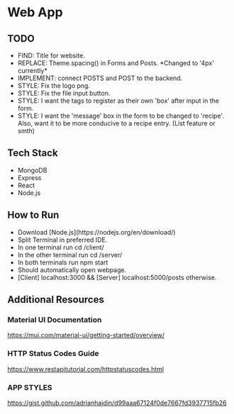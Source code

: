 # Web App

## TODO

<ul>
  <li> FIND: Title for website. 
  <li> REPLACE: Theme.spacing() in Forms and Posts. *Changed to '4px' currently*
  <li> IMPLEMENT: connect POSTS and POST to the backend. 
  <li> STYLE: Fix the logo png. 
  <li> STYLE: Fix the file input button.
  <li> STYLE: I want the tags to register as their own 'box' after input in the form. 
  <li> STYLE: I want the 'message' box in the form to be changed to 'recipe'. Also, want it to be more conducive to a recipe entry. (List feature or smth) 
</ul>

## Tech Stack 

<ul>
  <li> MongoDB
  <li> Express
  <li> React
  <li> Node.js
</ul>

## How to Run

<ul>
  <li> Download [Node.js](https://nodejs.org/en/download/)
  <li> Split Terminal in preferred IDE. 
  <li> In one terminal run
      cd /client/
  <li> In the other terminal run
      cd /server/
  <li> In both terminals run
      npm start
  <li> Should automatically open webpage. 
  <li> [Client] localhost:3000 && [Server] localhost:5000/posts otherwise. 
</ul>

## Additional Resources

### Material UI Documentation
https://mui.com/material-ui/getting-started/overview/
### HTTP Status Codes Guide
https://www.restapitutorial.com/httpstatuscodes.html
### APP STYLES 
https://gist.github.com/adrianhajdin/d99aaa67124f0de7667fd3937715fb26




